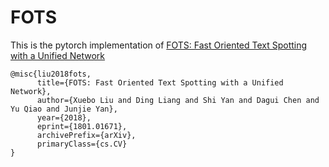 # FOTS
This is the pytorch implementation of [FOTS: Fast Oriented Text Spotting with a Unified Network](https://arxiv.org/abs/1801.01671)

```
@misc{liu2018fots,
      title={FOTS: Fast Oriented Text Spotting with a Unified Network}, 
      author={Xuebo Liu and Ding Liang and Shi Yan and Dagui Chen and Yu Qiao and Junjie Yan},
      year={2018},
      eprint={1801.01671},
      archivePrefix={arXiv},
      primaryClass={cs.CV}
}
```
